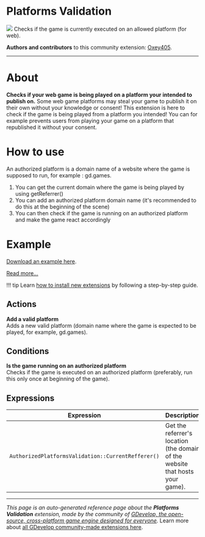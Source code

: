 # Platforms Validation

<img src="https://asset-resources.gdevelop.io/public-resources/Icons/0d42bc9711bc135b0dfb0084a37469540468e243a560339b99e399bd77f48010_check-decagram.svg" class="extension-icon"></img>
Checks if the game is currently executed on an allowed platform (for web).

**Authors and contributors** to this community extension: [Oxey405](https://gd.games/Oxey405).

---

# About

**Checks if your web game is being played on a platform your intended to publish on.**
Some web game platforms may steal your game to publish it on their own without your knowledge or consent!
This extension is here to check if the game is being played from a platform you intended!
You can for example prevents users from playing your game on a platform that republished it without your consent. 

# How to use
An authorized platform is a domain name of a website where the game is supposed to run, for example : gd.games.
1. You can get the current domain where the game is being played by using getReferrer()
2. You can add an authorized platform domain name (it's recommended to do this at the beginning of the scene)
3. You can then check if the game is running on an authorized platform and make the game react accordingly

# Example
[Download an example here](https://oxey405.com/projects/execution-context).

[Read more...](https://oxey405.com/projects/execution-context/index.html)

!!! tip
    Learn [how to install new extensions](/gdevelop5/extensions/search) by following a step-by-step guide.

## Actions

**Add a valid platform**  
Adds a new valid platform (domain name where the game is expected to be played, for example, gd.games).

## Conditions

**Is the game running on an authorized platform**  
Checks if the game is executed on an authorized platform (preferably, run this only once at beginning of the game).

## Expressions

| Expression | Description |  |
|-----|-----|-----|
| `AuthorizedPlatformsValidation::CurrentRefferer()` | Get the referrer's location (the domain of the website that hosts your game). ||

---

*This page is an auto-generated reference page about the **Platforms Validation** extension, made by the community of [GDevelop, the open-source, cross-platform game engine designed for everyone](https://gdevelop.io/).* Learn more about [all GDevelop community-made extensions here](/gdevelop5/extensions).